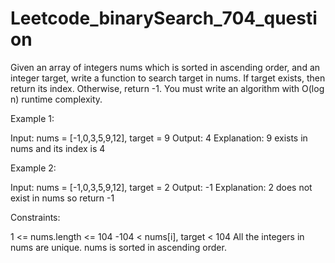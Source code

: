 # Leetcode_binarySearch_704_question

Given an array of integers nums which is sorted in ascending order, and an integer target, write a function to search target in nums. 
If target exists, then return its index. Otherwise, return -1.
You must write an algorithm with O(log n) runtime complexity.


Example 1:

Input: nums = [-1,0,3,5,9,12], target = 9
Output: 4
Explanation: 9 exists in nums and its index is 4


Example 2:

Input: nums = [-1,0,3,5,9,12], target = 2
Output: -1
Explanation: 2 does not exist in nums so return -1



Constraints:

1 <= nums.length <= 104
-104 < nums[i], target < 104
All the integers in nums are unique.
nums is sorted in ascending order.

